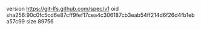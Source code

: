 version https://git-lfs.github.com/spec/v1
oid sha256:90c0fc5cd6e87cff9fef17cea4c306187cb3eab54ff214d6f26d4fb1eba57c99
size 89756
